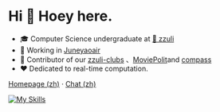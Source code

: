 # Hi 👋 Hoey here.

* 🎓 Computer Science undergraduate at [🏫 zzuli](http://www.zzuli.edu.cn/)
* 🌱 Working in [Juneyaoair](http://www.juneyaoair.com/index.aspx)
* 🌟 Contributor of our [zzuli-clubs](https://github.com/zzuliACGN) 、[MoviePolit](https://github.com/jxxghp/MoviePilot-Plugins)and [compass](https://github.com/cubefs/compass) 
* ❤️ Dedicated to real-time computation.

[Homepage (zh)](https://hoey.tk) · [Chat (zh)](https://chat.hoey.tk) 

[![My Skills](https://skillicons.dev/icons?i=java,scala,py,r,lua,nodejs,docker,git,maven,vim,linux,bash,idea,raspberrypi,spark&theme=light)](https://skillicons.dev)
